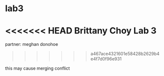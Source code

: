 # lab3
<<<<<<< HEAD
Brittany Choy Lab 3
=======
partner: meghan donohoe
>>>>>>> a467ace4321601e58428b2629b4e4f7d0f96e931

this may cause merging conflict
